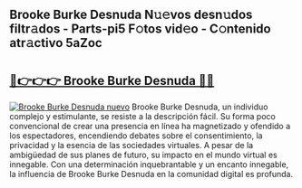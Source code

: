 ## Brooke Burke Desnuda N𝚞𝚎vos desn𝚞dos filtr𝚊dos - Parts-pi5 F𝚘tos vid𝚎o - C𝚘ntenido atr𝚊ctivo 5aZoc

# <h2><a href="http://mb0hlmj.tromn.icu/?c=Brooke+Burke+Desnuda">🔗👉👉👉 Brooke Burke Desnuda 🔗🔗</a></h2>

[![Brooke Burke Desnuda nuevo](https://i.imgur.com/pEAQMta.gif)](http://mb0hlmj.tromn.icu/?c=Brooke+Burke+Desnuda)
Brooke Burke Desnuda, un individuo complejo y estimulante, se resiste a la descripción fácil. Su forma poco convencional de crear una presencia en línea ha magnetizado y ofendido a los espectadores, encendiendo debates sobre el consentimiento, la privacidad y la esencia de las sociedades virtuales. A pesar de la ambigüedad de sus planes de futuro, su impacto en el mundo virtual es innegable. Con una determinación inquebrantable y un encanto innegable, la influencia de Brooke Burke Desnuda en la comunidad digital es profunda.
